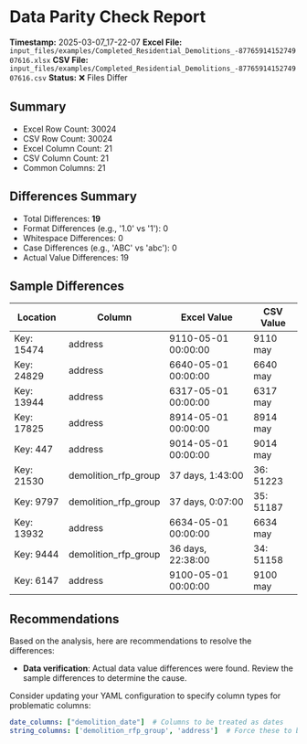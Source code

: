 # Data Parity Check Report
**Timestamp:** 2025-03-07_17-22-07
**Excel File:** `input_files/examples/Completed_Residential_Demolitions_-8776591415274907616.xlsx`
**CSV File:** `input_files/examples/Completed_Residential_Demolitions_-8776591415274907616.csv`
**Status:** ❌ Files Differ

## Summary
- Excel Row Count: 30024
- CSV Row Count: 30024
- Excel Column Count: 21
- CSV Column Count: 21
- Common Columns: 21

## Differences Summary
- Total Differences: **19**
- Format Differences (e.g., '1.0' vs '1'): 0
- Whitespace Differences: 0
- Case Differences (e.g., 'ABC' vs 'abc'): 0
- Actual Value Differences: 19

## Sample Differences

| Location   | Column               | Excel Value         | CSV Value   |
|------------|----------------------|---------------------|-------------|
| Key: 15474 | address              | 9110-05-01 00:00:00 | 9110 may    |
| Key: 24829 | address              | 6640-05-01 00:00:00 | 6640 may    |
| Key: 13944 | address              | 6317-05-01 00:00:00 | 6317 may    |
| Key: 17825 | address              | 8914-05-01 00:00:00 | 8914 may    |
| Key: 447   | address              | 9014-05-01 00:00:00 | 9014 may    |
| Key: 21530 | demolition_rfp_group | 37 days, 1:43:00    | 36: 51223   |
| Key: 9797  | demolition_rfp_group | 37 days, 0:07:00    | 35: 51187   |
| Key: 13932 | address              | 6634-05-01 00:00:00 | 6634 may    |
| Key: 9444  | demolition_rfp_group | 36 days, 22:38:00   | 34: 51158   |
| Key: 6147  | address              | 9100-05-01 00:00:00 | 9100 may    |

## Recommendations

Based on the analysis, here are recommendations to resolve the differences:

- **Data verification**: Actual data value differences were found. Review the sample differences to determine the cause.

Consider updating your YAML configuration to specify column types for problematic columns:
```yaml
date_columns: ["demolition_date"]  # Columns to be treated as dates
string_columns: ['demolition_rfp_group', 'address']  # Force these to be treated as strings
```